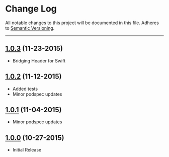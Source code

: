 # Change Log
All notable changes to this project will be documented in this file.
Adheres to [Semantic Versioning](http://semver.org/).

---

## [1.0.3](https://github.com/ngageoint/geopackage-wkb-ios/releases/tag/1.0.3)  (11-23-2015)

* Bridging Header for Swift 

## [1.0.2](https://github.com/ngageoint/geopackage-wkb-ios/releases/tag/1.0.2)  (11-12-2015)

* Added tests
* Minor podspec updates

## [1.0.1](https://github.com/ngageoint/geopackage-wkb-ios/releases/tag/1.0.1)  (11-04-2015)

* Minor podspec updates

## [1.0.0](https://github.com/ngageoint/geopackage-wkb-ios/releases/tag/1.0.0)  (10-27-2015)

* Initial Release
